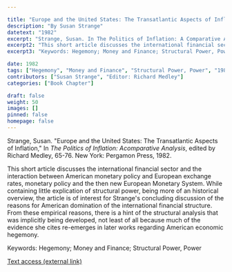 ```yaml
---

title: "Europe and the United States: The Transatlantic Aspects of Inflation"
description: "By Susan Strange"
datetext: "1982"
excerpt: "Strange, Susan. In The Politics of Inflation: A Comparative Analysis, edited by Richard Medley, 65-76. New York: Pergamon Press, 1982."
excerpt2: "This short article discusses the international financial sector and the interaction between American monetary policy and European exchange rates, monetary policy and the then new European Monetary System. While containing little explication of structural power, being more of an historical overview, the article is of interest for Strange's concluding discussion of the reasons for American domination of the international financial structure. From these empirical reasons, there is a hint of the structural analysis that was implicitly being developed, not least of all because much of the evidence she cites re-emerges in later works regarding American economic hegemony."
excerpt3: "Keywords: Hegemony; Money and Finance; Structural Power, Power"

date: 1982
tags: ["Hegemony", "Money and Finance", "Structural Power, Power", "1980's"]
contributors: ["Susan Strange", "Editor: Richard Medley"]
categories: ["Book Chapter"]

draft: false
weight: 50
images: []
pinned: false
homepage: false
---
```


Strange, Susan. "Europe and the United States: The Transatlantic Aspects of Inflation," In *The Politics of Inflation: Acomparative Analysis*, edited by Richard Medley, 65-76. New York: Pergamon Press, 1982.

This short article discusses the international financial sector and the interaction between American monetary policy and European exchange rates, monetary policy and the then new European Monetary System. While containing little explication of structural power, being more of an historical overview, the article is of interest for Strange's concluding discussion of the reasons for American domination of the international financial structure. From these empirical reasons, there is a hint of the structural analysis that was implicitly being developed, not least of all because much of the evidence she cites re-emerges in later works regarding American economic hegemony.

Keywords: Hegemony; Money and Finance; Structural Power, Power

[Text access (external link)](https://www.worldcat.org/title/7573775)
